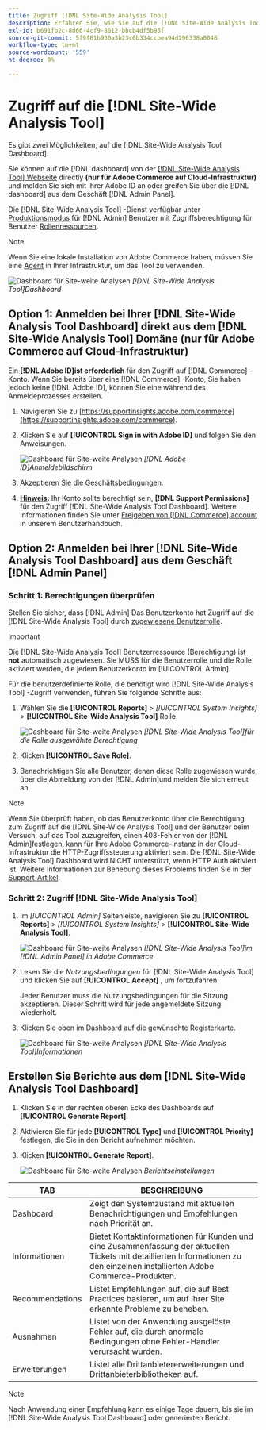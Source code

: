 ```yaml
---
title: Zugriff [!DNL Site-Wide Analysis Tool]
description: Erfahren Sie, wie Sie auf die [!DNL Site-Wide Analysis Tool]
exl-id: b691fb2c-8d66-4cf9-8612-bbcb4df5b95f
source-git-commit: 5f9f81b930a3b23c0b334ccbea94d296338a0048
workflow-type: tm+mt
source-wordcount: '559'
ht-degree: 0%

---
```


# Zugriff auf die [!DNL Site-Wide Analysis Tool]

Es gibt zwei Möglichkeiten, auf die [!DNL Site-Wide Analysis Tool Dashboard].

Sie können auf die [!DNL dashboard] von der [[!DNL Site-Wide Analysis Tool] Webseite](https://supportinsights.adobe.com/commerce) directly **(nur für Adobe Commerce auf Cloud-Infrastruktur)** und melden Sie sich mit Ihrer Adobe ID an oder greifen Sie über die [!DNL dashboard] aus dem Geschäft [!DNL Admin Panel].

Die [!DNL Site-Wide Analysis Tool] -Dienst verfügbar unter [Produktionsmodus](https://docs.magento.com/user-guide/magento/installation-modes.html) für [!DNL Admin] Benutzer mit Zugriffsberechtigung für Benutzer [Rollenressourcen](https://docs.magento.com/user-guide/system/permissions-user-roles.html).

>[!NOTE]
>
>Wenn Sie eine lokale Installation von Adobe Commerce haben, müssen Sie eine [Agent](../site-wide-analysis-tool/installation.md) in Ihrer Infrastruktur, um das Tool zu verwenden.

![Dashboard für Site-weite Analysen](../../assets/tools/site-wide-analysis-tool-dashboard.png)
*[!DNL Site-Wide Analysis Tool]Dashboard*

## Option 1: Anmelden bei Ihrer [!DNL Site-Wide Analysis Tool Dashboard] direkt aus dem [!DNL Site-Wide Analysis Tool] Domäne (nur für Adobe Commerce auf Cloud-Infrastruktur)

Ein **[!DNL Adobe ID]ist erforderlich** für den Zugriff auf [!DNL Commerce] -Konto.
Wenn Sie bereits über eine [!DNL Commerce] -Konto, Sie haben jedoch keine [!DNL Adobe ID], können Sie eine während des Anmeldeprozesses erstellen.

1. Navigieren Sie zu [https://supportinsights.adobe.com/commerce](https://supportinsights.adobe.com/commerce).

1. Klicken Sie auf **[!UICONTROL Sign in with Adobe ID]** und folgen Sie den Anweisungen.

   ![Dashboard für Site-weite Analysen](../../assets/tools/adobe-id-login.jpg)
   *[!DNL Adobe ID]Anmeldebildschirm*

1. Akzeptieren Sie die Geschäftsbedingungen.

1. **<u>Hinweis</u>:** Ihr Konto sollte berechtigt sein, **[!DNL Support Permissions]** für den Zugriff [!DNL Site-Wide Analysis Tool Dashboard].
Weitere Informationen finden Sie unter [Freigeben von [!DNL Commerce] account](https://experienceleague.adobe.com/docs/commerce-admin/start/commerce-account/commerce-account-share.html) in unserem Benutzerhandbuch.

## Option 2: Anmelden bei Ihrer [!DNL Site-Wide Analysis Tool Dashboard] aus dem Geschäft [!DNL Admin Panel]

### Schritt 1: Berechtigungen überprüfen

Stellen Sie sicher, dass [!DNL Admin] Das Benutzerkonto hat Zugriff auf die [!DNL Site-Wide Analysis Tool] durch [zugewiesene Benutzerrolle](https://docs.magento.com/user-guide/system/permissions-user-roles.html).

>[!IMPORTANT]
>
>Die [!DNL Site-Wide Analysis Tool] Benutzerressource (Berechtigung) ist **not** automatisch zugewiesen. Sie MUSS für die Benutzerrolle und die Rolle aktiviert werden, die jedem Benutzerkonto im [!UICONTROL Admin].

Für die benutzerdefinierte Rolle, die benötigt wird [!DNL Site-Wide Analysis Tool] -Zugriff verwenden, führen Sie folgende Schritte aus:

1. Wählen Sie die **[!UICONTROL Reports]** > *[!UICONTROL System Insights]* > **[!UICONTROL Site-Wide Analysis Tool]** Rolle.

   ![Dashboard für Site-weite Analysen](../../assets/tools/swat-role-access.png)
   *[!DNL Site-Wide Analysis Tool]für die Rolle ausgewählte Berechtigung*

1. Klicken **[!UICONTROL Save Role]**.

1. Benachrichtigen Sie alle Benutzer, denen diese Rolle zugewiesen wurde, über die Abmeldung von der [!DNL Admin]und melden Sie sich erneut an.

>[!NOTE]
>
>Wenn Sie überprüft haben, ob das Benutzerkonto über die Berechtigung zum Zugriff auf die [!DNL Site-Wide Analysis Tool] und der Benutzer beim Versuch, auf das Tool zuzugreifen, einen 403-Fehler von der [!DNL Admin]festlegen, kann für Ihre Adobe Commerce-Instanz in der Cloud-Infrastruktur die HTTP-Zugriffssteuerung aktiviert sein. Die [!DNL Site-Wide Analysis Tool] Dashboard wird NICHT unterstützt, wenn HTTP Auth aktiviert ist. Weitere Informationen zur Behebung dieses Problems finden Sie in der [Support-Artikel](https://support.magento.com/hc/en-us/articles/360057400172-403-errors-when-accessing-Site-Wide-Analysis-Tool-on-Magento?_ga=2.168901729.117144580.1649172612-1623400270.1640858671).

### Schritt 2: Zugriff [!DNL Site-Wide Analysis Tool]

1. Im *[!UICONTROL Admin]* Seitenleiste, navigieren Sie zu **[!UICONTROL Reports]** > *[!UICONTROL System Insights]* > **[!UICONTROL Site-Wide Analysis Tool]**.

   ![Dashboard für Site-weite Analysen](../../assets/tools/ac-admin-panel-marked.jpg)
   *[!DNL Site-Wide Analysis Tool]im [!DNL Admin Panel] in Adobe Commerce*

1. Lesen Sie die *Nutzungsbedingungen* für [!DNL Site-Wide Analysis Tool] und klicken Sie auf **[!UICONTROL Accept]** , um fortzufahren.

   Jeder Benutzer muss die Nutzungsbedingungen für die Sitzung akzeptieren. Dieser Schritt wird für jede angemeldete Sitzung wiederholt.


1. Klicken Sie oben im Dashboard auf die gewünschte Registerkarte.

   ![Dashboard für Site-weite Analysen](../../assets/tools/swat-information-tab.png)
   *[!DNL Site-Wide Analysis Tool]Informationen*

## Erstellen Sie Berichte aus dem [!DNL Site-Wide Analysis Tool Dashboard]

1. Klicken Sie in der rechten oberen Ecke des Dashboards auf **[!UICONTROL Generate Report]**.

1. Aktivieren Sie für jede **[!UICONTROL Type]** und **[!UICONTROL Priority]** festlegen, die Sie in den Bericht aufnehmen möchten.

1. Klicken **[!UICONTROL Generate Report]**.

   ![Dashboard für Site-weite Analysen](../../assets/tools/swat-report-settings.png)
   *Berichtseinstellungen*

| TAB | BESCHREIBUNG |
| --- | --- |
| Dashboard | Zeigt den Systemzustand mit aktuellen Benachrichtigungen und Empfehlungen nach Priorität an. |
| Informationen | Bietet Kontaktinformationen für Kunden und eine Zusammenfassung der aktuellen Tickets mit detaillierten Informationen zu den einzelnen installierten Adobe Commerce-Produkten. |
| Recommendations | Listet Empfehlungen auf, die auf Best Practices basieren, um auf Ihrer Site erkannte Probleme zu beheben. |
| Ausnahmen | Listet von der Anwendung ausgelöste Fehler auf, die durch anormale Bedingungen ohne Fehler-Handler verursacht wurden. |
| Erweiterungen | Listet alle Drittanbietererweiterungen und Drittanbieterbibliotheken auf. |

>[!NOTE]
>
>Nach Anwendung einer Empfehlung kann es einige Tage dauern, bis sie im [!DNL Site-Wide Analysis Tool Dashboard] oder generierten Bericht.
